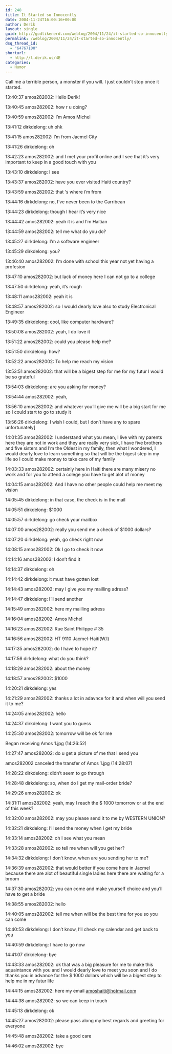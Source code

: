 ```yaml
---
id: 248
title: It Started so Innocently
date: 2004-11-24T16:00:16+00:00
author: Derik
layout: single
guid: http://godlikenerd.com/weblog/2004/11/24/it-started-so-innocently/
permalink: /weblog/2004/11/24/it-started-so-innocently/
dsq_thread_id:
  - "64767100"
shorturl:
  - http://l.derik.us/4E
categories:
  - Humor
---
```

Call me a terrible person, a monster if you will. I just couldn&#8217;t stop once it started.

13:40:37 amos282002: Hello Derik!
  
13:40:45 amos282002: how r u doing?
  
13:40:59 amos282002: I&#8217;m Amos Michel 

<!--more--> 13:41:12 dirkdelong: uh ohk


  
13:41:15 amos282002: I&#8217;m from Jacmel City
  
13:41:26 dirkdelong: oh
  
13:42:23 amos282002: and I met your profil online and I see that it&#8217;s very important to keep in a good touch with you
  
13:43:10 dirkdelong: I see
  
13:43:37 amos282002: have you ever visited Haiti country?
  
13:43:59 amos282002: that &#8216;s where i&#8217;m from
  
13:44:16 dirkdelong: no, I&#8217;ve never been to the Carribean
  
13:44:23 dirkdelong: though I hear it&#8217;s very nice
  
13:44:42 amos282002: yeah it is and I&#8217;m Haitian
  
13:44:59 amos282002: tell me what do you do?
  
13:45:27 dirkdelong: I&#8217;m a software engineer
  
13:45:29 dirkdelong: you?
  
13:46:40 amos282002: I&#8217;m done with school this year not yet having a profesion
  
13:47:10 amos282002: but lack of money here I can not go to a college
  
13:47:50 dirkdelong: yeah, it&#8217;s rough
  
13:48:11 amos282002: yeah it is
  
13:48:57 amos282002: so I would dearly love also to study Electronical Engineer
  
13:49:35 dirkdelong: cool, like computer hardware?
  
13:50:08 amos282002: yeah, I do love it
  
13:51:22 amos282002: could you please help me?
  
13:51:50 dirkdelong: how?
  
13:52:22 amos282002: To help me reach my vision
  
13:53:51 amos282002: that will be a bigest step for me for my futur I would be so grateful
  
13:54:03 dirkdelong: are you asking for money?
  
13:54:44 amos282002: yeah,
  
13:56:10 amos282002: and whatever you&#8217;ll give me will be a big start for me so I could start to go to study it
  
13:56:26 dirkdelong: I wish I could, but I don&#8217;t have any to spare unfortunately]
  
14:01:35 amos282002: I understand what you mean, I live with my parents here they are not in work and they are really very sick, I have five brothers and five sisters and I&#8217;m the Oldest in my family, then what I wondered, I would dearly love to learn something so that will be the bigest step in my life so I could make money to take care of my family
  
14:03:33 amos282002: certainly here in Haiti there are many misery no work and for you to attend a colege you have to get alot of money
  
14:04:15 amos282002: And I have no other people could help me meet my vision
  
14:05:45 dirkdelong: in that case, the check is in the mail
  
14:05:51 dirkdelong: $1000
  
14:05:57 dirkdelong: go check your mailbox
  
14:07:00 amos282002: really you send me a check of $1000 dollars?
  
14:07:20 dirkdelong: yeah, go check right now
  
14:08:15 amos282002: Ok I go to check it now
  
14:14:16 amos282002: I don&#8217;t find it
  
14:14:37 dirkdelong: oh
  
14:14:42 dirkdelong: it must have gotten lost
  
14:14:43 amos282002: may I give you my mailling adress?
  
14:14:47 dirkdelong: I&#8217;ll send another
  
14:15:49 amos282002: here my mailling adress
  
14:16:04 amos282002: Amos Michel
  
14:16:23 amos282002: Rue Saint Philippe # 35
  
14:16:56 amos282002: HT 9110 Jacmel-Haiti(W.I)
  
14:17:35 amos282002: do I have to hope it?
  
14:17:56 dirkdelong: what do you think?
  
14:18:29 amos282002: about the money
  
14:18:57 amos282002: $1000
  
14:20:21 dirkdelong: yes
  
14:21:29 amos282002: thanks a lot in adavnce for it and when will you send it to me?
  
14:24:05 amos282002: hello
  
14:24:37 dirkdelong: I want you to guess
  
14:25:30 amos282002: tomorrow will be ok for me
  
Began receiving Amos 1.jpg (14:26:52)
  
14:27:47 amos282002: do u get a picture of me that I send you
  
amos282002 canceled the transfer of Amos 1.jpg (14:28:07)
  
14:28:22 dirkdelong: didn&#8217;t seem to go through
  
14:28:48 dirkdelong: so, when do I get my mail-order bride?
  
14:29:26 amos282002: ok
  
14:31:11 amos282002: yeah, may I reach the $ 1000 tomorrow or at the end of this week?
  
14:32:00 amos282002: may you please send it to me by WESTERN UNION?
  
14:32:21 dirkdelong: I&#8217;ll send the money when I get my bride
  
14:33:14 amos282002: oh I see what you mean
  
14:33:28 amos282002: so tell me when will you get her?
  
14:34:32 dirkdelong: I don&#8217;t know, when are you sending her to me?
  
14:36:39 amos282002: that would better if you come here in Jacmel because there are alot of beautiful single ladies here there are waiting for a broom
  
14:37:30 amos282002: you can come and make yourself choice and you&#8217;ll have to get a bride
  
14:38:55 amos282002: hello
  
14:40:05 amos282002: tell me when will be the best time for you so you can come
  
14:40:53 dirkdelong: I don&#8217;t know, I&#8217;ll check my calendar and get back to you
  
14:40:59 dirkdelong: I have to go now
  
14:41:07 dirkdelong: bye
  
14:43:33 amos282002: ok that was a big pleasure for me to make this aquaintance with you and I would dearly love to meet you soon and I do thanks you in advance for the $ 1000 dollars which will be a bigest step to help me in my futur life
  
14:44:15 amos282002: here my email <amoshaiti@hotmail.com>
  
14:44:38 amos282002: so we can keep in touch
  
14:45:13 dirkdelong: ok
  
14:45:27 amos282002: please pass along my best regards and greeting for everyone
  
14:45:48 amos282002: take a good care
  
14:46:02 amos282002: bye